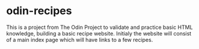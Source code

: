 # odin-recipes

This is a project from The Odin Project to validate and practice basic HTML knowledge, building a basic recipe website.
Initialy the website will consist of a main index page which will have links to a few recipes.
